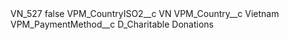 <?xml version="1.0" encoding="UTF-8"?>
<CustomMetadata xmlns="http://soap.sforce.com/2006/04/metadata" xmlns:xsi="http://www.w3.org/2001/XMLSchema-instance" xmlns:xsd="http://www.w3.org/2001/XMLSchema">
    <label>VN_527</label>
    <protected>false</protected>
    <values>
        <field>VPM_CountryISO2__c</field>
        <value xsi:type="xsd:string">VN</value>
    </values>
    <values>
        <field>VPM_Country__c</field>
        <value xsi:type="xsd:string">Vietnam</value>
    </values>
    <values>
        <field>VPM_PaymentMethod__c</field>
        <value xsi:type="xsd:string">D_Charitable Donations</value>
    </values>
</CustomMetadata>

